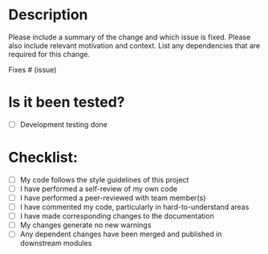 # Description

Please include a summary of the change and which issue is fixed. Please also include relevant motivation and context. List any dependencies that are required for this change.

Fixes # (issue)

# Is it been tested?
- [ ] Development testing done

# Checklist:

- [ ] My code follows the style guidelines of this project
- [ ] I have performed a self-review of my own code
- [ ] I have performed a peer-reviewed with team member(s)
- [ ] I have commented my code, particularly in hard-to-understand areas
- [ ] I have made corresponding changes to the documentation
- [ ] My changes generate no new warnings
- [ ] Any dependent changes have been merged and published in downstream modules

